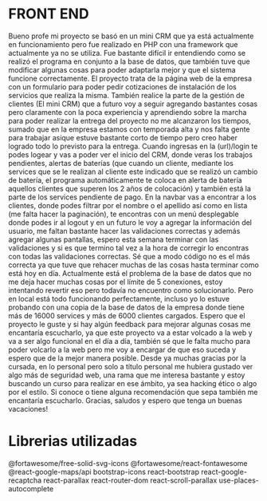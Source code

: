 # FRONT END

Bueno profe mi proyecto se basó en un mini CRM que ya está actualmente en funcionamiento pero fue realizado en PHP con una framework que actualmente ya no se utiliza. 
Fue bastante difícil ir entendiendo como se realizó el programa en conjunto a la base de datos, que también tuve que modificar algunas cosas para poder adaptarla mejor y que el sistema funcione correctamente. El proyecto trata de la página web de la empresa con un formulario para poder pedir cotizaciones de instalación de los servicios que realiza la misma. También realice la parte de la gestión de clientes (El mini CRM) que a futuro voy a seguir agregando bastantes cosas pero claramente con la poca experiencia y aprendiendo sobre la marcha para poder realizar la entrega del proyecto no me alcanzaron los tiempos, sumado que en la empresa estamos con temporada alta y nos falta gente para trabajar asique estuve bastante corto de tiempo pero creo haber logrado todo lo previsto para la entrega. Cuando ingresas en la (url)/login te podes logear y vas a poder ver el inicio del CRM, donde veras los trabajos pendientes, alertas de baterías  (que cuando un cliente, mediante los services que se le realizan al cliente este indicado que se realizó un cambio de batería, el programa automáticamente te coloca en alerta de batería aquellos clientes que superen los 2 años de colocación) y también está la parte de los services pendiente de pago. En la navbar vas a encontrar a los clientes, donde podes filtrar por el nombre o el apellido así como en lista (me falta hacer la paginación), te encontras con un menú desplegable donde podes ir al logout y en un futuro le voy a agregar la información del usuario, me faltan bastante hacer  las validaciones correctas y además agregar algunas pantallas, espero esta semana terminar con las validaciones y si es que termino tal vez a la hora de corregir lo encontras con todas las validaciones correctas. Sé que a modo código no es el más correcta ya que tuve que rehacer muchas de las cosas hasta terminar como está hoy en día. Actualmente está el problema de la base de datos que no me deja hacer muchas cosas por el límite de 5 conexiones, estoy intentando revertir eso pero todavía no encuentro como solucionarlo. Pero en local está todo funcionando perfectamente, incluso yo lo estuve probando con una copia de la base de datos de la empresa donde tiene más de 16000 services y más de 6000 clientes cargados. Espero que el proyecto le guste y si hay algún feedback para mejorar algunas cosas me encantaría escucharlo, ya que este proyecto va a estar volcado a la web y va a ser algo funcional en el día a día, también sé que le falta mucho para poder volcarlo a la web pero me voy a encargar de que eso suceda y espero que de la mejor manera posible. Desde ya muchas gracias por la cursada, en lo personal pero solo a título personal me hubiera gustado ver algo más de seguridad web, una rama que me interesa bastante y estoy buscando un curso para realizar en ese ámbito, ya sea hacking ético o algo por el estilo. Si conoce o tiene alguna recomendación que sepa también me encantaría escucharlo. Gracias, saludos y espero que tenga un buenas vacaciones!

# Librerias utilizadas 

@fortawesome/free-solid-svg-icons
@fortawesome/react-fontawesome
@react-google-maps/api
bootstrap-icons
react-bootstrap
react-google-recaptcha
react-parallax
react-router-dom
react-scroll-parallax
use-places-autocomplete